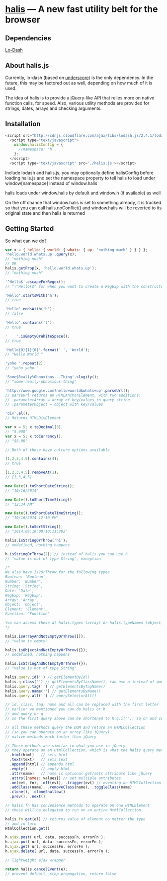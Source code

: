[halis](https://github.com/halis/halis) — A new fast utility belt for the browser
==================================================


Dependencies
--------------------------------------

[Lo-Dash](http://lodash.com//)


About halis.js
--------------------------------------

Currently, lo-dash (based on [underscore](http://underscorejs.org)) is the only dependency. In the future, this may be factored out as well, depending on how much of it is used. 

The idea of halis is to provide a jQuery-like API that relies more on native function calls, for speed. Also, various utility methods are provided for strings, dates, arrays and checking arguments.


Installation
------------

```javascript
<script src="http://cdnjs.cloudflare.com/ajax/libs/lodash.js/2.4.1/lodash.min.js"></script>
  <script type="text/javascript">
    window.halisConfig = {
      //namespace: 'h',
    };
  </script>
  <script type='text/javascript' src='./halis.js'></script>
```
Include lodash and halis.js, you may optionally define halisConfig before loading halis.js 
and set the namespace property to tell halis to load under window[namespace] instead of window.halis

halis loads under window.halis by default and window.h (if available) as well

On the off chance that window.halis is set to something already, it is tracked so that you can 
call halis.noConflict() and window.halis will be reverted to its original state and then halis is returned


Getting Started
---------------

So what can we do?

```javascript
var x = { hello: { world: { whats: { up: 'nothing much' } } } };
'hello.world.whats.up'.query(x);
// "nothing much"
// OR
halis.getProp(x, 'hello.world.whats.up');
// "nothing much"
```


```javascript
'^Hello$'.escapeForRegex();
// "\^Hello\$" for when you want to create a RegExp with the constructor
```


```javascript
'Hello'.startsWith('h');
// true
```


```javascript
'Hello'.endsWith('h');
// false
```


```javascript
'Hello'.contains('l');
// true
```


```javascript
'    '.isEmptyOrWhiteSpace();
// true
```


```javascript
'Hello{0}{1}{0}'.format(' ', 'World');
// "Hello World "
```


```javascript
'yoho '.repeat(2);
// "yoho yoho "
```


```javascript
'Some$Really%Obnoxious---Thing'.slugify();
// "some-really-obnoxious-thing"
```


```javascript
'http://www.google.com?hello=world&whats=up'.parseUrl();
// parseUrl returns an HTMLAnchorElement, with two additions:
// .parameterArray = array of key/values in query string
// .parameterObject = object with key/values
```


```javascript
'div'.el();
// Returns HTMLDivElement
```


```javascript
var x = 5; x.toDecimal(3);
// "5.000"
var x = 5; x.toCurrency();
// "$5.00"

// Both of these have culture options available
```


```javascript
[1,2,3,4,5].contains(4);
// true
```


```javascript
[1,2,3,4,5].removeAt(1);
// [1,3,4,5]
```


```javascript
new Date().toShortDateString();
// "10/16/2014"
```


```javascript
new Date().toShortTimeString()
// "12:34 AM"
```


```javascript
new Date().toShortDateTimeString();
// "10/16/2014 12:10 PM"
```


```javascript
new Date().toSortString();
// "2014:09:16:00:10:11:202"
```


```javascript
halis.isStringOrThrow('hi');
// undefined, nothing happens

h.isStringOrThrow(2); // instead of halis you can use h
// "value is not of type String", exception

/*
We also have is?OrThrow for the following types
Boolean: 'Boolean',
Number: 'Number',
String: 'String',
Date: 'Date',
RegExp: 'RegExp',
Array: 'Array',
Object: 'Object',
Element: 'Element',
Function: 'Function'

You can access these at halis.types (array) or halis.typeNames (object)
*/
```


```javascript
halis.isArrayAndNotEmptyOrThrow([]);
// "value is empty"

halis.isObjectAndNotEmptyOrThrow({});
// undefined, nothing happens

halis.isStringAndNotEmptyOrThrow({});
// "value is not of type String"
```


```javascript
halis.query.id('') // getElementById()
halis.q.class('') // getElementsByClassName(), can use q instead of query
halis.query.tag('') // getElementsByTagName()
halis.query.name('') // getElementsByName()
halis.query.all('') // querySelectorAll()

// id, class, tag, name and all can be replaced with the first letter
// earlier we mentioned you can do halis or h
// and query or q
// so the first query above can be shortened to h.q.i(''), so on and so forth

// all these methods query the DOM and return an HTMLCollection
// (so you can operate on an array like jQuery)
// native methods much faster than jQuery
```


```javascript
// These methods are similar to what you use in jQuery
// they operate on an HtmlCollection, which is what the halis query methods return
  .html(html)   // sets html
  .text(text)   // sets text
  .append(html) // appends html
  .empty()      // empty html
  .attr(name)   // name is optional get/sets attribute like jQuery
  .attrs({names: values}) // set multiple attributes
  .on(evt, fn), .off(evt), .trigger(evt) // eventing on HTMLCollection
  .addClass(name), .removeClass(name), .toggleClass(name)
  .clone(), .cloneShallow()
  .prev(), .next()
```


```javascript
// halis.fn has convenience methods to operate on one HTMLElement
// these will be delegated to run on an entire HtmlCollection

halis.fn.get(el) // returns value of element no matter the type
// and in turn
HtmlCollection.get()
```


```javascript
h.ajax.post( url, data, successFn, errorFn );
h.ajax.put( url, data, successFn, errorFn );
h.ajax.get( url, successFn, errorFn );
h.ajax.delete( url, data, successFn, errorFn );

// lightweight ajax wrapper
```


```javascript
return halis.cancelEvent(e);
// prevent defualt, stop propagation, return false
```
